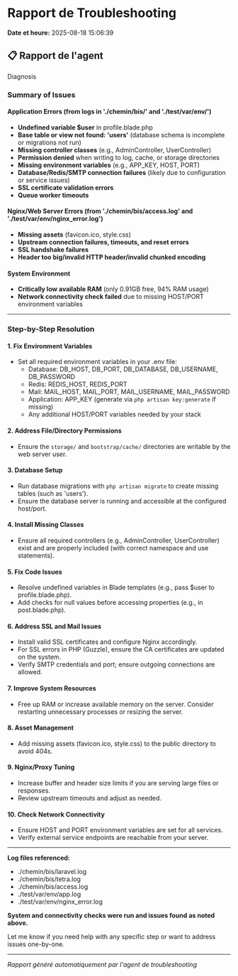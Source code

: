 # Rapport de Troubleshooting

**Date et heure:** 2025-08-18 15:06:39

## 📋 Rapport de l'agent

Diagnosis

### Summary of Issues

#### Application Errors (from logs in './chemin/bis/' and './test/var/env/')
- **Undefined variable $user** in profile.blade.php
- **Base table or view not found: 'users'** (database schema is incomplete or migrations not run)
- **Missing controller classes** (e.g., AdminController, UserController)
- **Permission denied** when writing to log, cache, or storage directories
- **Missing environment variables** (e.g., APP_KEY, HOST, PORT)
- **Database/Redis/SMTP connection failures** (likely due to configuration or service issues)
- **SSL certificate validation errors**
- **Queue worker timeouts**

#### Nginx/Web Server Errors (from './chemin/bis/access.log' and './test/var/env/nginx_error.log')
- **Missing assets** (favicon.ico, style.css)
- **Upstream connection failures, timeouts, and reset errors**
- **SSL handshake failures**
- **Header too big/invalid HTTP header/invalid chunked encoding**

#### System Environment
- **Critically low available RAM** (only 0.91GB free, 94% RAM usage)
- **Network connectivity check failed** due to missing HOST/PORT environment variables

---

### Step-by-Step Resolution

#### 1. Fix Environment Variables
- Set all required environment variables in your .env file:
  - Database: DB_HOST, DB_PORT, DB_DATABASE, DB_USERNAME, DB_PASSWORD
  - Redis: REDIS_HOST, REDIS_PORT
  - Mail: MAIL_HOST, MAIL_PORT, MAIL_USERNAME, MAIL_PASSWORD
  - Application: APP_KEY (generate via `php artisan key:generate` if missing)
  - Any additional HOST/PORT variables needed by your stack

#### 2. Address File/Directory Permissions
- Ensure the `storage/` and `bootstrap/cache/` directories are writable by the web server user.

#### 3. Database Setup
- Run database migrations with `php artisan migrate` to create missing tables (such as 'users').
- Ensure the database server is running and accessible at the configured host/port.

#### 4. Install Missing Classes
- Ensure all required controllers (e.g., AdminController, UserController) exist and are properly included (with correct namespace and use statements).

#### 5. Fix Code Issues
- Resolve undefined variables in Blade templates (e.g., pass $user to profile.blade.php).
- Add checks for null values before accessing properties (e.g., in post.blade.php).

#### 6. Address SSL and Mail Issues
- Install valid SSL certificates and configure Nginx accordingly.
- For SSL errors in PHP (Guzzle), ensure the CA certificates are updated on the system.
- Verify SMTP credentials and port; ensure outgoing connections are allowed.

#### 7. Improve System Resources
- Free up RAM or increase available memory on the server. Consider restarting unnecessary processes or resizing the server.

#### 8. Asset Management
- Add missing assets (favicon.ico, style.css) to the public directory to avoid 404s.

#### 9. Nginx/Proxy Tuning
- Increase buffer and header size limits if you are serving large files or responses.
- Review upstream timeouts and adjust as needed.

#### 10. Check Network Connectivity
- Ensure HOST and PORT environment variables are set for all services.
- Verify external service endpoints are reachable from your server.

---

**Log files referenced:**
- ./chemin/bis/laravel.log
- ./chemin/bis/tetra.log
- ./chemin/bis/access.log
- ./test/var/env/app.log
- ./test/var/env/nginx_error.log

**System and connectivity checks were run and issues found as noted above.**

Let me know if you need help with any specific step or want to address issues one-by-one.

---
*Rapport généré automatiquement par l'agent de troubleshooting*
